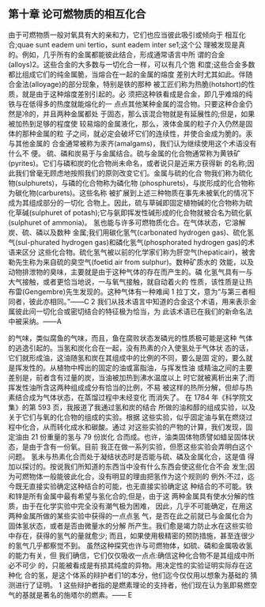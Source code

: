 ## 第十章 论可燃物质的相互化合

由于可燃物质一般对氧具有大的亲和力，它们也应当彼此吸引或倾向于 相互化合;quae sunt eadem uni tertio，sunt eadem inter se1;这个公 理被发现是真的。例如，几乎所有的金属都能彼此结合，形成通常语言中所 谓的合金(alloys)2。这些合金的大多数与一切化合一样，可以有几个饱 和度;这些合金多数都比组成它们的纯金属脆，当熔合在一起的金属的熔度 差别大时尤其如此。伴随合金法(alloyage)的部分现象，特别是铁的那种 被工匠们称为热脆(hotshort)的性质，就是由于这种熔度差别引起的。必 须把这种铁看成是合金，即几乎难熔的纯铁与在低得多的热度就能熔化的一 点点其他某种金属的混合物。只要这种合金仍然是冷的，并且两种金属都处 于固态，那么该混合物就是有延展性的;但是，如果被加热到足够的程度使 较易熔的金属液化，那么，液体金属的粒子介入仍然是固体的那种金属的粒 子之间，就必定会破坏它们的连续性，并使合金成为脆的。汞与其他金属的 合金通常被称为汞齐(amalgams)，我们认为继续使用这个术语没有什么不 便。
硫、磷和炭易于与金属结合。硫与金属的化合物通常称为黄铁矿 (pyrites)。它们与磷和炭的化合物尚未命名，或者说只是近来方获得新 的名称;因此我们曾毫无顾虑地按照我们的原则改变它们。金属与硫的化合 物我们称为硫化物(sulphurets)，与磷的化合物称为磷化物 (phosphurets)，与炭形成的化合物称为碳化物(carburets)。这些名称 被扩展到上述三种物质在事先未被氧化的情况下成为其组成部分的一切化 合物上。因此，硫与草碱即固定植物碱的化合物称为硫化草碱(sulphuret of potash);它与氨即挥发性碱形成的化合物就被合名为硫化氨(sulphuret of ammonia)。
氢也能与许多可燃物质化合。在气体状态，它溶解炭、硫、磷以及数种 金属;我们用碳化氢气(carbonated hydrogen gas)、硫化氢气(sul-phurated hydrogen gas)和磷化氢气(phosphorated hydrogen gas)的术语来区分 这些化合物。硫化氢气被以前的化学家们称为肝空气(hepaticair)，被舍 勒先生称为来自硫的臭空气(foetid air from sulphur)。数种矿质水的 效能，以及动物排泄物的臭味，主要就是由于这种气体的存在而产生的。磷 化氢气具有一与大气接触，或者更恰当地说，一与氧气接触，就自动着火的 性质，该性质是让热布雷(Gengembre)先生发现的。这种气体有一种难闻
1 拉丁文，意为“与第三者相同者，彼此亦相同。”——C
2 我们从技术语言中知道的合金这个术语，用来表示金属彼此间一切化合或密切结合的特征极为恰当，为 此该术语已在我们的新命名法中被采纳。——A
 
的气味，类似腐鱼的气味，而且，鱼在腐败状态发磷光的性质极可能是这种
气体的逃逸引起的。当氢和炭化合在一起，没有热素的介入使氢处于气体状
态的话，它们就形成油，这油随氢和炭在其组成中的比例的不同，要么是固
定的，要么就是挥发性的。从植物中榨出的固定的油或富脂油，与挥发性油
或精油之间的主要差别是，前者含有过量的炭，当油被加热到沸水温度以上
时它就被离析出来了;而挥发性油所含这两种组成成分有恰当的比例，不易
被这样的热所分解，但却与热素结合成为气体状态，在蒸馏过程中未经变化
而消失了。
在 1784 年《科学院文集》的第 593 页，我报道了我通过氢和炭的结合 所做的油和醇的组成实验，以及关于它们与氧的化合物的组成的实验。根据 这些实验，似乎固定油与氧在燃烧过程中化合，从而转化成水和碳酸。通过 对这些实验的产物的计算，我们发现，固定油由 21 份重量的氢与 79 份炭化 合而成。也许，油类固体物质譬如蜡呈固体状态，是由于含有一份氧。目前 我正在做一系列实验，但愿这些实验会弄明白这个问题。
氢未与热素化合而处于凝结状态时是否能与硫、磷及金属化合，这是值 得加以探讨的。按说我们所知道的东西当中没有什么东西会使这些化合不会 发生;因为可燃物体一般能彼此化合，没有明显的理由把氢作为这个规则的 例外:不过，迄今既无直接实验确定这种结合的可能，也无直接实验确定这 种结合的不可能。铁和锌是所有金属中最有希望与氢化合的;但是，由于这 两种金属具有使水分解的性质，由于在化学实验中完全没有潮气极为困难， 因此，几乎不可能确定，在用这两种金属所做的某些实验中获得的一点点氢 气，是否在此之前就已与金属化合为固体氢状态，或者是否由微量水的分解 所产生。我们愈是竭力防止水在这些实验中存在，获得的氢气的量就愈少; 而且，如果使用极精密的预防措施，甚至连很少的氢气几乎都察觉不到。
虽然这种探究也许与可燃物体，如硫、磷和金属吸收氢的能力有关，但 我们确信，它们仅仅吸收一点点:确信这种化合物不是其组成中所必不可少 的，只能被看成是有损其纯度的异物。用决定性的实验证明实际存在这种化 合的氢，是这个体系的辩护者们1的本分，他们迄今仅仅用以想象为基础的 猜测进行了证明。
 1 这些辩护者指的是燃素理论的支持者，他们现在认为氢即易燃空气的基就是著名的施塔尔的燃素。——
E

